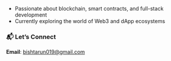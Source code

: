 
- Passionate about blockchain, smart contracts, and full-stack development  
- Currently exploring the world of Web3 and dApp ecosystems  

### 📬 Let’s Connect  
**Email**: bishtarun019@gmail.com
